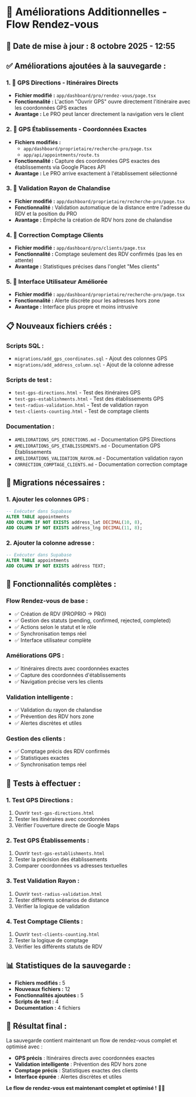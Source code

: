# 🚀 Améliorations Additionnelles - Flow Rendez-vous

## 📅 **Date de mise à jour :** 8 octobre 2025 - 12:55

## ✅ **Améliorations ajoutées à la sauvegarde :**

### 1. **🎯 GPS Directions - Itinéraires Directs**
- **Fichier modifié :** `app/dashboard/pro/rendez-vous/page.tsx`
- **Fonctionnalité :** L'action "Ouvrir GPS" ouvre directement l'itinéraire avec les coordonnées GPS exactes
- **Avantage :** Le PRO peut lancer directement la navigation vers le client

### 2. **🏢 GPS Établissements - Coordonnées Exactes**
- **Fichiers modifiés :**
  - `app/dashboard/proprietaire/recherche-pro/page.tsx`
  - `app/api/appointments/route.ts`
- **Fonctionnalité :** Capture des coordonnées GPS exactes des établissements via Google Places API
- **Avantage :** Le PRO arrive exactement à l'établissement sélectionné

### 3. **🎯 Validation Rayon de Chalandise**
- **Fichier modifié :** `app/dashboard/proprietaire/recherche-pro/page.tsx`
- **Fonctionnalité :** Validation automatique de la distance entre l'adresse du RDV et la position du PRO
- **Avantage :** Empêche la création de RDV hors zone de chalandise

### 4. **👥 Correction Comptage Clients**
- **Fichier modifié :** `app/dashboard/pro/clients/page.tsx`
- **Fonctionnalité :** Comptage seulement des RDV confirmés (pas les en attente)
- **Avantage :** Statistiques précises dans l'onglet "Mes clients"

### 5. **🎨 Interface Utilisateur Améliorée**
- **Fichier modifié :** `app/dashboard/proprietaire/recherche-pro/page.tsx`
- **Fonctionnalité :** Alerte discrète pour les adresses hors zone
- **Avantage :** Interface plus propre et moins intrusive

## 📋 **Nouveaux fichiers créés :**

### **Scripts SQL :**
- `migrations/add_gps_coordinates.sql` - Ajout des colonnes GPS
- `migrations/add_address_column.sql` - Ajout de la colonne adresse

### **Scripts de test :**
- `test-gps-directions.html` - Test des itinéraires GPS
- `test-gps-establishments.html` - Test des établissements GPS
- `test-radius-validation.html` - Test de validation rayon
- `test-clients-counting.html` - Test de comptage clients

### **Documentation :**
- `AMELIORATIONS_GPS_DIRECTIONS.md` - Documentation GPS Directions
- `AMELIORATIONS_GPS_ETABLISSEMENTS.md` - Documentation GPS Établissements
- `AMELIORATIONS_VALIDATION_RAYON.md` - Documentation validation rayon
- `CORRECTION_COMPTAGE_CLIENTS.md` - Documentation correction comptage

## 🔧 **Migrations nécessaires :**

### **1. Ajouter les colonnes GPS :**
```sql
-- Exécuter dans Supabase
ALTER TABLE appointments
ADD COLUMN IF NOT EXISTS address_lat DECIMAL(10, 8),
ADD COLUMN IF NOT EXISTS address_lng DECIMAL(11, 8);
```

### **2. Ajouter la colonne adresse :**
```sql
-- Exécuter dans Supabase
ALTER TABLE appointments
ADD COLUMN IF NOT EXISTS address TEXT;
```

## 🎯 **Fonctionnalités complètes :**

### **Flow Rendez-vous de base :**
- ✅ Création de RDV (PROPRIO → PRO)
- ✅ Gestion des statuts (pending, confirmed, rejected, completed)
- ✅ Actions selon le statut et le rôle
- ✅ Synchronisation temps réel
- ✅ Interface utilisateur complète

### **Améliorations GPS :**
- ✅ Itinéraires directs avec coordonnées exactes
- ✅ Capture des coordonnées d'établissements
- ✅ Navigation précise vers les clients

### **Validation intelligente :**
- ✅ Validation du rayon de chalandise
- ✅ Prévention des RDV hors zone
- ✅ Alertes discrètes et utiles

### **Gestion des clients :**
- ✅ Comptage précis des RDV confirmés
- ✅ Statistiques exactes
- ✅ Synchronisation temps réel

## 🧪 **Tests à effectuer :**

### **1. Test GPS Directions :**
1. Ouvrir `test-gps-directions.html`
2. Tester les itinéraires avec coordonnées
3. Vérifier l'ouverture directe de Google Maps

### **2. Test GPS Établissements :**
1. Ouvrir `test-gps-establishments.html`
2. Tester la précision des établissements
3. Comparer coordonnées vs adresses textuelles

### **3. Test Validation Rayon :**
1. Ouvrir `test-radius-validation.html`
2. Tester différents scénarios de distance
3. Vérifier la logique de validation

### **4. Test Comptage Clients :**
1. Ouvrir `test-clients-counting.html`
2. Tester la logique de comptage
3. Vérifier les différents statuts de RDV

## 📊 **Statistiques de la sauvegarde :**

- **Fichiers modifiés :** 5
- **Nouveaux fichiers :** 12
- **Fonctionnalités ajoutées :** 5
- **Scripts de test :** 4
- **Documentation :** 4 fichiers

## 🎉 **Résultat final :**

La sauvegarde contient maintenant un flow de rendez-vous complet et optimisé avec :
- **GPS précis** : Itinéraires directs avec coordonnées exactes
- **Validation intelligente** : Prévention des RDV hors zone
- **Comptage précis** : Statistiques exactes des clients
- **Interface épurée** : Alertes discrètes et utiles

**Le flow de rendez-vous est maintenant complet et optimisé !** 🚀✨







